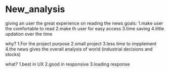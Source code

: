 # New_analysis
giving an user the great experience on reading the news
goals:
  1.make user the comfortable to read
  2.make th user for easy access
  3.time saving
  4.little updation over the time

why?
  1.For the project purpose
  2.small project
  3.less time to impplement
  4.the news gives the overall analysis of world (industrial decisions and stocks)

what?
  1.best in UX 
  2.good in responsive
  3.loading response
